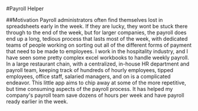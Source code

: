 #Payroll Helper

##Motivation
  Payroll administrators often find themselves lost in spreadsheets early in the week. If they are lucky, they wont be stuck there through to the end of the week, but for larger companies, the payroll does end up a long, tedious process that lasts most of the week, with dedicated teams of people working on sorting out all of the different forms of payment that need to be made to employees.
  I work in the hospitality industry, and I have seen some pretty complex excel workbooks to handle weekly payroll. In a large restaurant chain, with a centralized, in-house HR department and payroll team, keeping track of hundreds of hourly employees, tipped employees, office staff, salaried managers, and on is a complicated endeavor.
  This little app aims to chip away at some of the more repetitive, but time consuming aspects of the payroll process. It has helped my company's payroll team save dozens of hours per week and have payroll ready earlier in the week.

  
